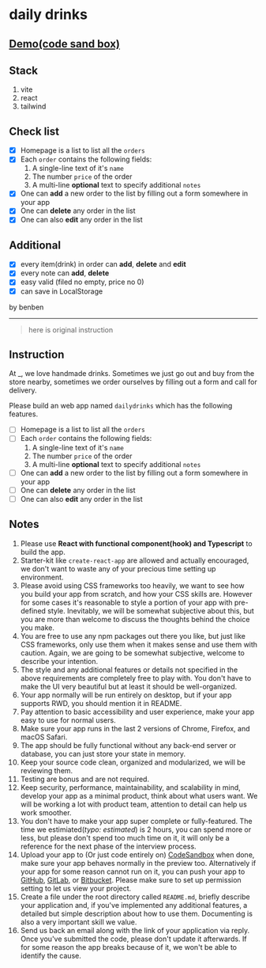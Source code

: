 # daily drinks

## [Demo(code sand box)](https://codesandbox.io/p/github/benben6515/daily-drinks/csb-879bjp/draft/compassionate-marco?file=%2Fsrc%2Fcomponents%2FOrders%2FOrder.tsx&selection=%5B%7B%22endColumn%22%3A1%2C%22endLineNumber%22%3A3%2C%22startColumn%22%3A1%2C%22startLineNumber%22%3A3%7D%5D)

## Stack

1. vite
2. react
3. tailwind

## Check list

- [x]  Homepage is a list to list all the `orders`
- [x]  Each `order` contains the following fields:
    1. A single-line text of it's `name`
    2. The number `price` of the order
    3. A multi-line **optional** text to specify additional `notes`
- [x]  One can **add** a new order to the list by filling out a form somewhere in your app
- [x]  One can **delete** any order in the list
- [x]  One can also **edit** any order in the list

## Additional

- [x] every item(drink) in order can **add**, **delete** and **edit**
- [x] every note can **add**, **delete**
- [x] easy valid (filed no empty, price no 0)
- [x] can save in LocalStorage

by benben

---

> here is original instruction

## Instruction

At \_, we love handmade drinks. Sometimes we just go out and buy from the store nearby, sometimes we order ourselves by filling out a form and call for delivery.

Please build an web app named `dailydrinks` which has the following features.

- [ ]  Homepage is a list to list all the `orders`
- [ ]  Each `order` contains the following fields:
    1. A single-line text of it's `name`
    2. The number `price` of the order
    3. A multi-line **optional** text to specify additional `notes`
- [ ]  One can **add** a new order to the list by filling out a form somewhere in your app
- [ ]  One can **delete** any order in the list
- [ ]  One can also **edit** any order in the list

## Notes

1. Please use **React with functional component(hook) and Typescript** to build the app.
2. Starter-kit like `create-react-app` are allowed and actually encouraged, we don't want to waste any of your precious time setting up environment.
3. Please avoid using CSS frameworks too heavily, we want to see how you build your app from scratch, and how your CSS skills are. However for some cases it's reasonable to style a portion of your app with pre-defined style. Inevitably, we will be somewhat subjective about this, but you are more than welcome to discuss the thoughts behind the choice you make.
4. You are free to use any npm packages out there you like, but just like CSS frameworks, only use them when it makes sense and use them with caution. Again, we are going to be somewhat subjective, welcome to describe your intention.
5. The style and any additional features or details not specified in the above requirements are completely free to play with. You don't have to make the UI very beautiful but at least it should be well-organized.
6. Your app normally will be run entirely on desktop, but if your app supports RWD, you should mention it in README.
7. Pay attention to basic accessibility and user experience, make your app easy to use for normal users.
8. Make sure your app runs in the last 2 versions of Chrome, Firefox, and macOS Safari.
9. The app should be fully functional without any back-end server or database, you can just store your state in memory.
10. Keep your source code clean, organized and modularized, we will be reviewing them.
11. Testing are bonus and are not required.
12. Keep security, performance, maintainability, and scalability in mind, develop your app as a minimal product, think about what users want. We will be working a lot with product team, attention to detail can help us work smoother.
13. You don't have to make your app super complete or fully-featured. The time we estimiated(*typo: estimated*) is 2 hours, you can spend more or less, but please don't spend too much time on it, it will only be a reference for the next phase of the interview process.
14. Upload your app to (Or just code entirely on) [CodeSandbox](https://codesandbox.io) when done, make sure your app behaves normally in the preview too. Alternatively if your app for some reason cannot run on it, you can push your app to [GitHub](https://github.com), [GitLab](https://gitlab.com), or [Bitbucket](https://bitbucket.org). Please make sure to set up permission setting to let us view your project.
15. Create a file under the root directory called `README.md`, briefly describe your application and, if you've implemented any additional features, a detailed but simple description about how to use them. Documenting is also a very important skill we value.
16. Send us back an email along with the link of your application via reply. Once you've submitted the code, please don't update it afterwards. If for some reason the app breaks because of it, we won't be able to identify the cause.
